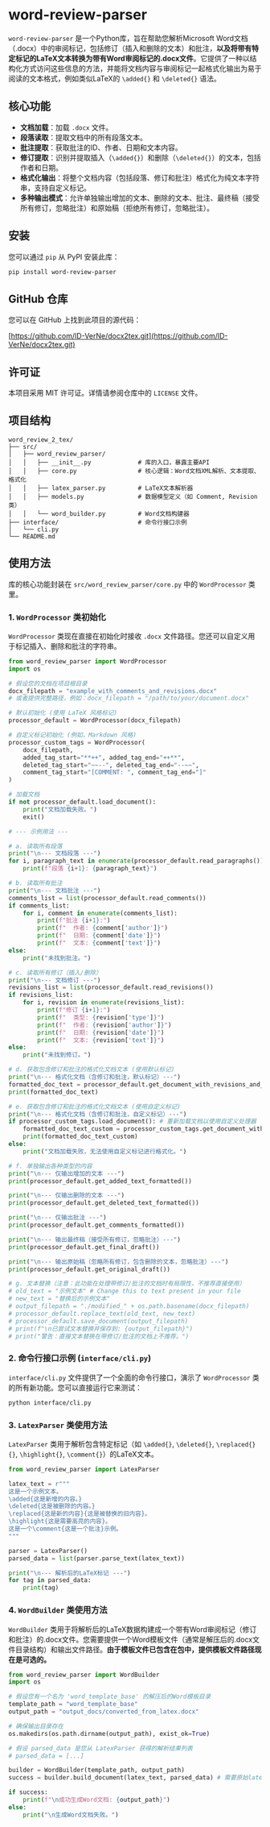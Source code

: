 # word-review-parser

`word-review-parser` 是一个Python库，旨在帮助您解析Microsoft Word文档（.docx）中的审阅标记，包括修订（插入和删除的文本）和批注，**以及将带有特定标记的LaTeX文本转换为带有Word审阅标记的.docx文件**。它提供了一种以结构化方式访问这些信息的方法，并能将文档内容与审阅标记一起格式化输出为易于阅读的文本格式，例如类似LaTeX的 `\added{}` 和 `\deleted{}` 语法。

## 核心功能

*   **文档加载**：加载 `.docx` 文件。
*   **段落读取**：提取文档中的所有段落文本。
*   **批注提取**：获取批注的ID、作者、日期和文本内容。
*   **修订提取**：识别并提取插入（`\added{}`）和删除（`\deleted{}`）的文本，包括作者和日期。
*   **格式化输出**：将整个文档内容（包括段落、修订和批注）格式化为纯文本字符串，支持自定义标记。
*   **多种输出模式**：允许单独输出增加的文本、删除的文本、批注、最终稿（接受所有修订，忽略批注）和原始稿（拒绝所有修订，忽略批注）。

## 安装

您可以通过 `pip` 从 PyPI 安装此库：

```bash
pip install word-review-parser
```

## GitHub 仓库

您可以在 GitHub 上找到此项目的源代码：

[https://github.com/ID-VerNe/docx2tex.git](https://github.com/ID-VerNe/docx2tex.git)

## 许可证

本项目采用 MIT 许可证。详情请参阅仓库中的 `LICENSE` 文件。

## 项目结构

```
word_review_2_tex/
├── src/
│   ├── word_review_parser/
│   │   ├── __init__.py             # 库的入口，暴露主要API
│   │   ├── core.py                 # 核心逻辑：Word文档XML解析、文本提取、格式化
│   │   ├── latex_parser.py         # LaTeX文本解析器
│   │   ├── models.py               # 数据模型定义（如 Comment, Revision 类）
│   │   └── word_builder.py         # Word文档构建器
├── interface/                      # 命令行接口示例
│   └── cli.py
└── README.md                       
```

## 使用方法

库的核心功能封装在 `src/word_review_parser/core.py` 中的 `WordProcessor` 类里。

### 1. `WordProcessor` 类初始化

`WordProcessor` 类现在直接在初始化时接收 `.docx` 文件路径。您还可以自定义用于标记插入、删除和批注的字符串。

```python
from word_review_parser import WordProcessor
import os

# 假设您的文档在项目根目录
docx_filepath = "example_with_comments_and_revisions.docx" 
# 或者提供完整路径，例如：docx_filepath = "/path/to/your/document.docx"

# 默认初始化 (使用 LaTeX 风格标记)
processor_default = WordProcessor(docx_filepath)

# 自定义标记初始化 (例如，Markdown 风格)
processor_custom_tags = WordProcessor(
    docx_filepath,
    added_tag_start="**++", added_tag_end="++**",
    deleted_tag_start="~~--", deleted_tag_end="--~~",
    comment_tag_start="[COMMENT: ", comment_tag_end="]"
)

# 加载文档
if not processor_default.load_document():
    print("文档加载失败。")
    exit()

# --- 示例用法 ---

# a. 读取所有段落
print("\n--- 文档段落 ---")
for i, paragraph_text in enumerate(processor_default.read_paragraphs()):
    print(f"段落 {i+1}: {paragraph_text}")

# b. 读取所有批注
print("\n--- 文档批注 ---")
comments_list = list(processor_default.read_comments())
if comments_list:
    for i, comment in enumerate(comments_list):
        print(f"批注 {i+1}:")
        print(f"  作者: {comment['author']}")
        print(f"  日期: {comment['date']}")
        print(f"  文本: {comment['text']}")
else:
    print("未找到批注。")

# c. 读取所有修订（插入/删除）
print("\n--- 文档修订 ---")
revisions_list = list(processor_default.read_revisions())
if revisions_list:
    for i, revision in enumerate(revisions_list):
        print(f"修订 {i+1}:")
        print(f"  类型: {revision['type']}")
        print(f"  作者: {revision['author']}")
        print(f"  日期: {revision['date']}")
        print(f"  文本: {revision['text']}")
else:
    print("未找到修订。")

# d. 获取包含修订和批注的格式化文档文本 (使用默认标记)
print("\n--- 格式化文档（含修订和批注，默认标记）---")
formatted_doc_text = processor_default.get_document_with_revisions_and_comments_formatted()
print(formatted_doc_text)

# e. 获取包含修订和批注的格式化文档文本 (使用自定义标记)
print("\n--- 格式化文档（含修订和批注，自定义标记）---")
if processor_custom_tags.load_document(): # 重新加载文档以使用自定义处理器
    formatted_doc_text_custom = processor_custom_tags.get_document_with_revisions_and_comments_formatted()
    print(formatted_doc_text_custom)
else:
    print("文档加载失败，无法使用自定义标记进行格式化。")

# f. 单独输出各种类型的内容
print("\n--- 仅输出增加的文本 ---")
print(processor_default.get_added_text_formatted())

print("\n--- 仅输出删除的文本 ---")
print(processor_default.get_deleted_text_formatted())

print("\n--- 仅输出批注 ---")
print(processor_default.get_comments_formatted())

print("\n--- 输出最终稿（接受所有修订，忽略批注）---")
print(processor_default.get_final_draft())

print("\n--- 输出原始稿（忽略所有修订，包含删除的文本，忽略批注）---")
print(processor_default.get_original_draft())

# g. 文本替换（注意：此功能在处理带修订/批注的文档时有局限性，不推荐直接使用）
# old_text = "示例文本" # Change this to text present in your file
# new_text = "替换后的示例文本"
# output_filepath = "./modified_" + os.path.basename(docx_filepath)
# processor_default.replace_text(old_text, new_text)
# processor_default.save_document(output_filepath)
# print(f"\n已尝试文本替换并保存到: {output_filepath}")
# print("警告：直接文本替换在带修订/批注的文档上不推荐。")
```

### 2. 命令行接口示例 (`interface/cli.py`)

`interface/cli.py` 文件提供了一个全面的命令行接口，演示了 `WordProcessor` 类的所有新功能。您可以直接运行它来测试：

```bash
python interface/cli.py
```

### 3. `LatexParser` 类使用方法

`LatexParser` 类用于解析包含特定标记（如 `\added{}`, `\deleted{}`, `\replaced{}{}`, `\highlight{}`, `\comment{}`）的LaTeX文本。

```python
from word_review_parser import LatexParser

latex_text = r"""
这是一个示例文本。
\added{这是新增的内容。}
\deleted{这是被删除的内容。}
\replaced{这是新的内容}{这是被替换的旧内容}。
\highlight{这是需要高亮的内容}。
这是一个\comment{这是一个批注}示例。
"""

parser = LatexParser()
parsed_data = list(parser.parse_text(latex_text))

print("\n--- 解析后的LaTeX标记 ---")
for tag in parsed_data:
    print(tag)
```

### 4. `WordBuilder` 类使用方法

`WordBuilder` 类用于将解析后的LaTeX数据构建成一个带有Word审阅标记（修订和批注）的.docx文件。您需要提供一个Word模板文件（通常是解压后的.docx文件目录结构）和输出文件路径。**由于模板文件已包含在包中，提供模板文件路径现在是可选的。**

```python
from word_review_parser import WordBuilder
import os

# 假设您有一个名为 'word_template_base' 的解压后的Word模板目录
template_path = "word_template_base" 
output_path = "output_docs/converted_from_latex.docx"

# 确保输出目录存在
os.makedirs(os.path.dirname(output_path), exist_ok=True)

# 假设 parsed_data 是您从 LatexParser 获得的解析结果列表
# parsed_data = [...] 

builder = WordBuilder(template_path, output_path)
success = builder.build_document(latex_text, parsed_data) # 需要原始latex_text和解析数据

if success:
    print(f"\n成功生成Word文档: {output_path}")
else:
    print("\n生成Word文档失败。")

```
